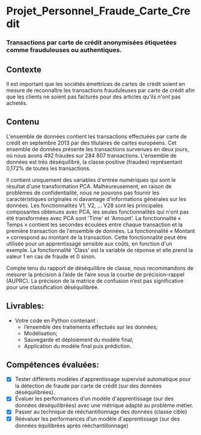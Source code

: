 # Projet_Personnel_Fraude_Carte_Credit
### Transactions par carte de crédit anonymisées étiquetées comme frauduleuses ou authentiques.

## Contexte
Il est important que les sociétés émettrices de cartes de crédit soient en mesure de reconnaître les transactions frauduleuses par carte de crédit afin que les clients ne soient pas facturés pour des articles qu'ils n'ont pas achetés.

## Contenu
L'ensemble de données contient les transactions effectuées par carte de crédit en septembre 2013 par des titulaires de cartes européens.
Cet ensemble de données présente les transactions survenues en deux jours, où nous avons 492 fraudes sur 284 807 transactions. L'ensemble de données est très déséquilibré, la classe positive (fraudes) représentant 0,172% de toutes les transactions.

Il contient uniquement des variables d'entrée numériques qui sont le résultat d'une transformation PCA. Malheureusement, en raison de problèmes de confidentialité, nous ne pouvons pas fournir les caractéristiques originales ni davantage d'informations générales sur les données. Les fonctionnalités V1, V2, … V28 sont les principales composantes obtenues avec PCA, les seules fonctionnalités qui n'ont pas été transformées avec PCA sont 'Time' et 'Amount'. La fonctionnalité « Temps » contient les secondes écoulées entre chaque transaction et la première transaction de l'ensemble de données. La fonctionnalité « Montant » correspond au montant de la transaction. Cette fonctionnalité peut être utilisée pour un apprentissage sensible aux coûts, en fonction d'un exemple. La fonctionnalité 'Class' est la variable de réponse et elle prend la valeur 1 en cas de fraude et 0 sinon.

Compte tenu du rapport de déséquilibre de classe, nous recommandons de mesurer la précision à l’aide de l’aire sous la courbe de précision-rappel (AUPRC). La précision de la matrice de confusion n’est pas significative pour une classification déséquilibrée.
## Livrables:
* Votre code en Python contenant : 
  * l’ensemble des traitements effectués sur les données;
  * Modélisation;
  * Sauvegarde et déploiement du modèle final;
  * Application du modèle final puis prédiction.
## Compétences évaluées:
- [x] Tester différents modèles d'apprentissage supervisé automatique pour la détection de fraude par carte de crédit (sur des données déséquilibrées).
- [x] Évaluer les performances d’un modèle d'apprentissage (sur des données déséquilibrées) avec une métrique adapté au problème métier.
- [x] Passer au technique de rééchantillonnage des données (classe cible)
- [x] Réévaluer les performances d’un modèle d'apprentissage (sur des données équilibrées après rééchantillonnage)
